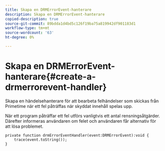 ```yaml
---
title: Skapa en DRMErrorEvent-hanterare
description: Skapa en DRMErrorEvent-hanterare
copied-description: true
source-git-commit: 89bdda1d4bd5c126f19ba75a819942df901183d1
workflow-type: tm+mt
source-wordcount: '63'
ht-degree: 0%

---
```



# Skapa en DRMErrorEvent-hanterare{#create-a-drmerrorevent-handler}

Skapa en händelsehanterare för att bearbeta felhändelser som skickas från Primetime när ett fel påträffas när skyddat innehåll spelas upp.

När ett program påträffar ett fel utförs vanligtvis ett antal rensningsåtgärder. Därefter informeras användaren om felet och användaren får alternativ för att lösa problemet.

```
private function drmErrorEventHandler(event:DRMErrorEvent):void {  
    trace(event.toString());  
} 
```

